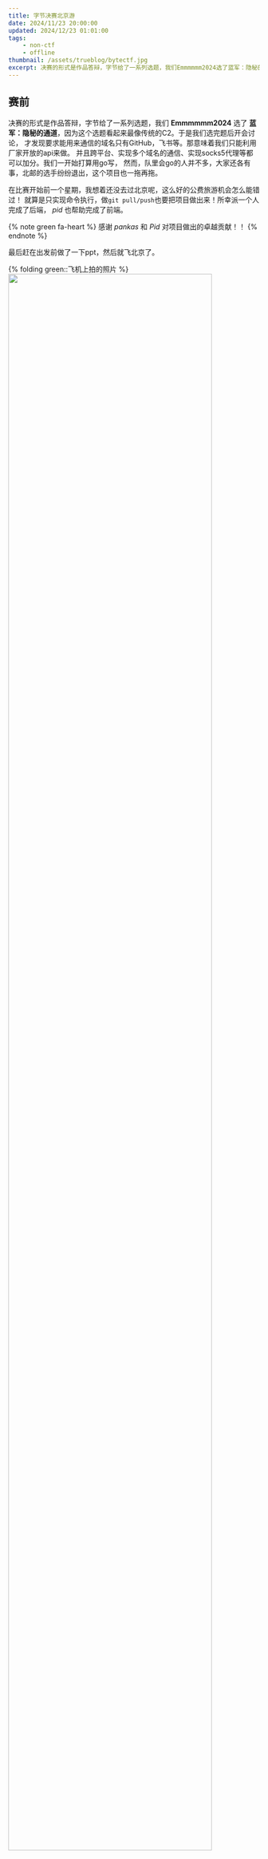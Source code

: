 ```yaml
---
title: 字节决赛北京游
date: 2024/11/23 20:00:00
updated: 2024/12/23 01:01:00
tags:
    - non-ctf
    - offline
thumbnail: /assets/trueblog/bytectf.jpg
excerpt: 决赛的形式是作品答辩，字节给了一系列选题，我们Emmmmmm2024选了蓝军：隐秘的通道，因为这个选题看起来最像传统的C2。但是大家都没什么时间做，最后只是糊弄糊弄。但是对我来说，这是极好的公费旅游机会！直接飞北京，见识见识其他队的成员，其他队的作品，与北京。
---
```


## 赛前

决赛的形式是作品答辩，字节给了一系列选题，我们 **Emmmmmm2024** 选了
**蓝军：隐秘的通道**，因为这个选题看起来最像传统的C2。于是我们选完题后开会讨论，
才发现要求能用来通信的域名只有GitHub，飞书等。那意味着我们只能利用厂家开放的api来做。
并且跨平台、实现多个域名的通信、实现socks5代理等都可以加分。我们一开始打算用go写，
然而，队里会go的人并不多，大家还各有事，北邮的选手纷纷退出，这个项目也一拖再拖。

在比赛开始前一个星期，我想着还没去过北京呢，这么好的公费旅游机会怎么能错过！
就算是只实现命令执行，做`git pull/push`也要把项目做出来！所幸派一个人完成了后端，
*pid* 也帮助完成了前端。

{% note green fa-heart %}
感谢 *pankas* 和 *Pid* 对项目做出的卓越贡献！！
{% endnote %}

最后赶在出发前做了一下ppt，然后就飞北京了。

{% folding green::飞机上拍的照片 %}
<img src="/assets/trueblog/bytectf/oncloud.jpg" height="90%" width="90%">
<p align="center"><em>拍云，但是超宽屏</em></p>
<img src="/assets/trueblog/bytectf/sunset.jpg" height="30%" width="30%">
<p align="center"><em>舷窗旁拍的落日</em></p>
<img src="/assets/trueblog/bytectf/daxing.jpg" height="60%" width="60%">
<p align="center"><em>大兴机场</em></p>
{% endfolding %}

> 飞机上无聊到在手机上看sed的文档了

当晚入住了字节安排的 **京仪大酒店** ，真是一点也不含糊，看了一下，一晚上就是大500的价格。
一进到大厅，那种豪华的感觉直入眼帘。

{% folding grey::下飞机后拍的 %}
你好，北京！

<img src="/assets/trueblog/bytectf/daxing2downtown.jpg" height="30%" width="30%">
<p align="center"><em>大兴开往市区的地铁</em></p>
<img src="/assets/trueblog/bytectf/jyButtom.jpg" height="30%" width="30%">
<p align="center"><em>1楼看大酒店内部</em></p>
<img src="/assets/trueblog/bytectf/jyTop.jpg" height="30%" width="30%">
<p align="center"><em>12楼往下看</em></p>
{% endfolding %}

休整了一下第二天就正式开始答辩了。

## 答辩第一天

字节比赛的时间还是很宽松的，10点才开始，可以睡个懒觉，好评！到了之后领了队牌，
见到了 *PID* ，他此时正在长亭实习。

第一个上场的是 **W&M** ，讲越权漏洞解决方案。第二个是 **大吉北** ，跟我们一样是C2，
但是显然比我们实现得好多了。总而言之，第三个就是我们，我负责上去讲ppt。
线上接入了派，大部分问题都由他来回答了。

然后一个一个过，也没有留下啥深刻的印象，午餐是盒饭，下午有茶歇，有咖啡，水果啥的，
好评！

不过下午的有一个实现tty显示的思路很有意思：通过将tmux的session导出到文件，然后将文件发送出去，
再在服务端上解析，就能拿到tmux的输出了。感觉实现起来估计不会很简单。

{% folding blue::又一些照片 %}
<img src="/assets/trueblog/bytectf/lunch.jpg" height="30%" width="30%">
<p align="center"><em>中午的盒饭，挺丰盛的</em></p>
<img src="/assets/trueblog/bytectf/banner.jpg" height="60%" width="60%">
<p align="center"><em>另一个牌子</em></p>
<img src="/assets/trueblog/bytectf/building.jpg" height="30%" width="30%">
<p align="center"><em>夜晚的抖音集团大楼</em></p>
{% endfolding %}

在休息的时候和好多大佬互换了联系方式，积累一下人脉。还有工作人员跟我们交谈待在北京的经历。
北京人多，车多，房价高，但是机会也多，让她见识到了与自己家乡完全不同的一面。

晚上本想去天安门看看的，问了问朋友，才知道只是看看也必须提前预约！
**而且至少得提前7天！** （因为人多）我只得作罢，在房间里哪也没去。

## 答辩第二天 & 颁奖

第二天ByteAI也来了，在另一个房间。还在我们的会场上见到了 *纯真* 。
答辩中有点无聊，我还顺便研究了一下[邮件补丁](/2024/11/23/PRbyMail/)。

最令人眼前一亮的当属清华✌️的项目。 **RedBud** 队，依靠仅仅 **1人** ，做了好几个通信方式，
并且只花了 **1天** 左右，太强了orz。下午颁奖也是毫不意外直接拿下第一名。

颁奖完了还有抽奖和合照，抽充电宝，键盘，鼠标和switch。我一看我抽中了一个“机械键盘”，
心想还不错，结果一摸手感，不对啊！淘宝搜了一下，原来是“机械手感薄膜键盘”...
再一搜充电宝的价格，好家伙，和我的键盘只差20块，搞了半天白高兴一场...

{% folding blue::再来些照片 %}
<img src="/assets/trueblog/bytectf/rest.jpg" height="60%" width="60%">
<p align="center"><em>茶歇一角</em></p>
<img src="/assets/trueblog/bytectf/top5.jpg" height="60%" width="60%">
<p align="center"><em>3-5名</em></p>
<img src="/assets/trueblog/bytectf/2nd.jpg" height="60%" width="60%">
<p align="center"><em>第二名——L3H Sec</em></p>
<img src="/assets/trueblog/bytectf/1st.jpg" height="60%" width="60%">
<p align="center"><em>实至名归</em></p>

什么？我们在哪？别问

晚上去高中朋友那边参观他的学校：北京农业大学。我们聊了聊大学的基础设施，
看了看大学夜景，了解了一下他在北京的学习生活。他还说他也没去过天安门，一方面因为没空，
另一方面因为人多。

<img src="/assets/trueblog/bytectf/statue.jpg" height="60%" width="60%">
{% endfolding %}

## 尾声

周一我们就离开了，这次我们在首都机场乘飞机离开。

{% folding orange::最后一组照片 %}
<img src="/assets/trueblog/bytectf/danger.jpg" height="40%" width="40%">
<p align="center"><em>能忍住不笑的是神人</em></p>
<img src="/assets/trueblog/bytectf/captain.jpg" height="90%" width="90%">
<p align="center"><em>首都机场</em></p>
<img src="/assets/trueblog/bytectf/dinner.jpg" height="30%" width="30%">
<p align="center"><em>国航的飞机餐，精致得很，机上还有能连地面的wifi</em></p>

北京，再见！
{% endfolding %}
